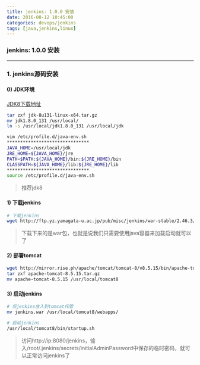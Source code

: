 ```yaml
---
title: jenkins: 1.0.0 安装
date: 2016-08-12 10:45:00
categories: devops/jenkins
tags: [java,jenkins,linux]
---
```

### jenkins: 1.0.0 安装

---

### 1. jenkins源码安装
#### 0) JDK环境
[JDK8下载地址](http://www.oracle.com/technetwork/java/javase/downloads/jdk8-downloads-2133151.html)
``` bash
tar zxf jdk-8u131-linux-x64.tar.gz
mv jdk1.8.0_131 /usr/local/
ln -s /usr/local/jdk1.8.0_131 /usr/local/jdk

vim /etc/profile.d/java-env.sh
*******************************
JAVA_HOME=/usr/local/jdk
JRE_HOME=${JAVA_HOME}/jre
PATH=$PATH:${JAVA_HOME}/bin:${JRE_HOME}/bin
CLASSPATH=${JAVA_HOME}/lib:${JRE_HOME}/lib
*******************************
source /etc/profile.d/java-env.sh
```
> 推荐jdk8

#### 1) 下载jenkins
``` bash
# 下载jenkins
wget http://ftp.yz.yamagata-u.ac.jp/pub/misc/jenkins/war-stable/2.46.3/jenkins.war
```
> 下载下来的是war包，也就是说我们只需要使用java容器来加载启动就可以了

#### 2) 部署tomcat
``` bash
wget http://mirror.rise.ph/apache/tomcat/tomcat-8/v8.5.15/bin/apache-tomcat-8.5.15.tar.gz
tar zxf apache-tomcat-8.5.15.tar.gz
mv apache-tomcat-8.5.15 /usr/local/tomcat8
```

#### 3) 启动jenkins
``` bash
# 将jenkins放入到tomcat托管
mv jenkins.war /usr/local/tomcat8/webapps/

# 启动jenkins
/usr/local/tomcat8/bin/startup.sh
```
> 访问http://ip:8080/jenkins，输入/root/.jenkins/secrets/initialAdminPassword中保存的临时密码，就可以正常访问jenkins了
